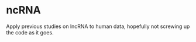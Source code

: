 # ncRNA

Apply previous studies on lncRNA to human data, hopefully not screwing up the code as it goes.
